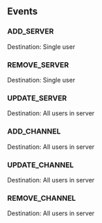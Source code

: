 ## Events

### ADD_SERVER
Destination: Single user

### REMOVE_SERVER
Destination: Single user

### UPDATE_SERVER
Destination: All users in server

### ADD_CHANNEL
Destination: All users in server

### UPDATE_CHANNEL
Destination: All users in server

### REMOVE_CHANNEL
Destination: All users in server